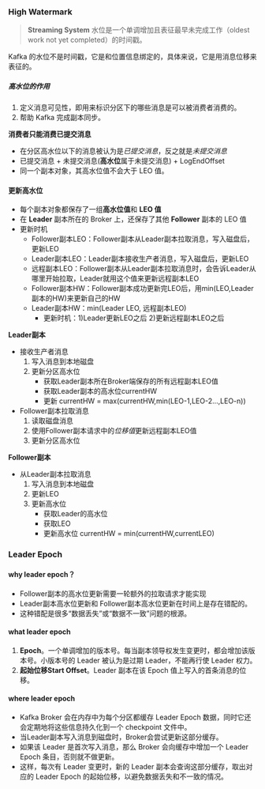 ### High Watermark
>**Streaming System** 
水位是一个单调增加且表征最早未完成工作（oldest work not yet completed）的时间戳。

Kafka 的水位不是时间戳，它是和位置信息绑定的，具体来说，它是用消息位移来表征的。

##### 高水位的作用
1. 定义消息可见性，即用来标识分区下的哪些消息是可以被消费者消费的。
2. 帮助 Kafka 完成副本同步。

**消费者只能消费已提交消息**
- 在分区高水位以下的消息被认为是*已提交消息*，反之就是*未提交消息*
- 已提交消息 + 未提交消息(**高水位**属于未提交消息)  + LogEndOffset
- 同一个副本对象，其高水位值不会大于 LEO 值。

#### 更新高水位
- 每个副本对象都保存了一组**高水位值**和 **LEO 值**
- 在 **Leader** 副本所在的 Broker 上，还保存了其他 **Follower** 副本的 LEO 值
- 更新时机
    - Follower副本LEO：Follower副本从Leader副本拉取消息，写入磁盘后，更新LEO
    - Leader副本LEO：Leader副本接收生产者消息，写入磁盘后，更新LEO
    - 远程副本LEO：Follower副本从Leader副本拉取消息时，会告诉Leader从哪里开始拉取，Leader就用这个值来更新远程副本LEO
    - Follower副本HW：Follower副本成功更新完LEO后，用min(LEO,Leader副本的HW)来更新自己的HW
    - Leader副本HW：min(Leader LEO, 远程副本LEO)
        - 更新时机：1)Leader更新LEO之后 2)更新远程副本LEO之后

**Leader副本**
- 接收生产者消息
    1. 写入消息到本地磁盘
    2. 更新分区高水位
        - 获取Leader副本所在Broker端保存的所有远程副本LEO值
        - 获取Leader副本的高水位currentHW
        - 更新 currentHW = max(currentHW,min(LEO-1,LEO-2...,LEO-n))
- Follower副本拉取消息
    1. 读取磁盘消息
    2. 使用Follower副本请求中的*位移值*更新远程副本LEO值
    3. 更新分区高水位
    
**Follower副本**
- 从Leader副本拉取消息
    1. 写入消息到本地磁盘
    2. 更新LEO
    3. 更新高水位
        - 获取Leader的高水位
        - 获取LEO
        - 更新高水位 currentHW = min(currentHW,currentLEO)

### Leader Epoch
#### why leader epoch？
- Follower副本的高水位更新需要一轮额外的拉取请求才能实现
- Leader副本高水位更新和 Follower副本高水位更新在时间上是存在错配的。
- 这种错配是很多“数据丢失”或“数据不一致”问题的根源。

#### what leader epoch
1. **Epoch**。一个单调增加的版本号。每当副本领导权发生变更时，都会增加该版本号。小版本号的 Leader 被认为是过期 Leader，不能再行使 Leader 权力。
2. **起始位移Start Offset**。Leader 副本在该 Epoch 值上写入的首条消息的位移。

#### where leader epoch
- Kafka Broker 会在内存中为每个分区都缓存 Leader Epoch 数据，同时它还会定期地将这些信息持久化到一个 checkpoint 文件中。
- 当Leader副本写入消息到磁盘时，Broker会尝试更新这部分缓存。
- 如果该 Leader 是首次写入消息，那么 Broker 会向缓存中增加一个 Leader Epoch 条目，否则就不做更新。
- 这样，每次有 Leader 变更时，新的 Leader 副本会查询这部分缓存，取出对应的 Leader Epoch 的起始位移，以避免数据丢失和不一致的情况。



